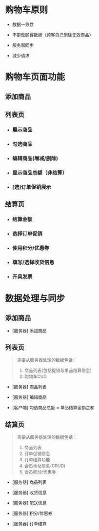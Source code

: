 # 购物车原则

- 数据一致性

- 不更改顾客数据（顾客自己删除无效商品）

- 服务器同步

- 减少请求

# 购物车页面功能

## 添加商品

## 列表页

- ### 展示商品

- ### 勾选商品

- ### 编辑商品(增减/删除)

- ### 显示商品总额（非结算）

- ### [选]订单促销展示

## 结算页

- ### 结算金额

- ### 选择订单促销

- ### 使用积分/优惠券

- ### 填写/选择收货信息

- ### 开具发票

# 数据处理与同步

## 添加商品

- [服务器] 添加商品

## 列表页

> 需要从服务器处理的数据包括：
> 1. 商品列表(包括促销与单品结算信息)
> 2. 购物车CUD

- [服务器] 商品列表

- [服务器] 编辑商品

- [客户端] 勾选商品总额 = 单品结算金额之和

## 结算页

> 需要从服务器处理的数据包括：
> 1. 商品列表
> 2. 订单促销信息
> 3. 订单结算功能
> 4. 会员地址信息(CRUD)
> 5. 会员积分/优惠券

- [服务器] 商品列表

- [服务器] 收货信息

- [服务器] 配送信息

- [服务器] 积分/优惠券

- [服务器] 订单结算

